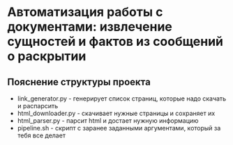 # Автоматизация работы с документами: извлечение сущностей и фактов из сообщений о раскрытии



## Пояснение структуры проекта

* link_generator.py - генерирует список страниц, которые надо скачать и распарсить
* html_downloader.py - скачивает нужные страницы и сохраняет их
* html_parser.py - парсит html и достает нужную информацию
* pipeline.sh - скрипт с заранее заданными аргументами, который за тебя все делает
